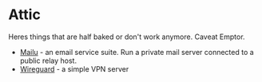 # Attic

Heres things that are half baked or don't work anymore. Caveat Emptor.

* [Mailu](mailu) - an email service suite. Run a private mail server connected to a public relay host.
* [Wireguard](wireguard) - a simple VPN server

